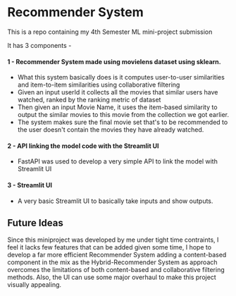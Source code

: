# Recommender System

This is a repo containing my 4th Semester ML mini-project submission

It has 3 components - 

#### 1 - Recommender System made using movielens dataset using sklearn.
  - What this system basically does is it computes user-to-user similarities and item-to-item similarities using collaborative filtering
  - Given an input userId it collects all the movies that similar users have watched, ranked by the ranking metric of dataset
  - Then given an input Movie Name, it uses the item-based similarity to output the similar movies to this movie from the collection we got earlier.
  - The system makes sure the final movie set that's to be recommended to the user doesn't contain the movies they have already watched.

#### 2 - API linking the model code with the Streamlit UI 
  - FastAPI was used to develop a very simple API to link the model with Streamlit UI

#### 3 - Streamlit UI
  - A very basic Streamlit UI to basically take inputs and show outputs.


## Future Ideas
Since this miniproject was developed by me under tight time contraints, I feel it lacks few features that can be added given some time, I hope to develop a far more efficient Recommender System adding a content-based component in the mix as the Hybrid-Recommender System as approach overcomes the limitations of both content-based and collaborative filtering methods. Also, the UI can use some major overhaul to make this project visually appealing.
